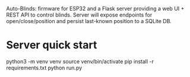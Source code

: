 Auto-Blinds:
    firmware for ESP32 and a Flask server providing a web UI + REST API to control blinds. 
    Server will expose endpoints for open/close/position and persist last-known position to a SQLite DB.


# Server quick start

python3 -m venv venv
source venv/bin/activate
pip install -r requirements.txt
python run.py

